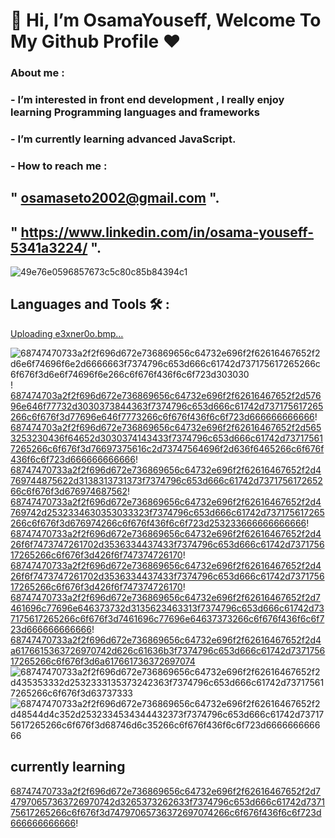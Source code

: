 # 👋 Hi, I’m **OsamaYouseff**, Welcome To My Github Profile ♥

### About me :
### - I’m interested in front end development , I really enjoy learning Programming languages and frameworks 
### - I’m currently learning advanced JavaScript.
### - How to reach me : 
##  " osamaseto2002@gmail.com ".
##  " https://www.linkedin.com/in/osama-youseff-5341a3224/ ".
![49e76e0596857673c5c80c85b84394c1](https://github.com/OsamaYouseff/OsamaYouseff/assets/94643063/2c975e71-eb10-457a-ab52-ed828c1ea2db)
## Languages and Tools 🛠 :
[Uploading e3xner0o.bmp…]()

![68747470733a2f2f696d672e736869656c64732e696f2f62616467652f2d6e6f74696f6e2d6666663f7374796c653d666c61742d737175617265266c6f676f3d6e6f74696f6e266c6f676f436f6c6f723d303030](https://github.com/OsamaYouseff/OsamaYouseff/assets/94643063/00e8c66f-ef6e-4308-a9f1-3da37c90adf2)!
[687474703a2f2f696d672e736869656c64732e696f2f62616467652f2d57696e646f77732d3030373844363f7374796c653d666c61742d737175617265266c6f676f3d77696e646f7773266c6f676f436f6c6f723d666666666666](https://github.com/OsamaYouseff/OsamaYouseff/assets/94643063/0fc6b3b2-b19b-4386-aed1-1bc58d56dbb6)!
[687474703a2f2f696d672e736869656c64732e696f2f62616467652f2d5653253230436f64652d3030374143433f7374796c653d666c61742d737175617265266c6f676f3d76697375616c2d73747564696f2d636f6465266c6f676f436f6c6f723d666666666666](https://github.com/OsamaYouseff/OsamaYouseff/assets/94643063/82323c5e-e8cd-431f-b393-48853bf8eebd)!
[68747470733a2f2f696d672e736869656c64732e696f2f62616467652f2d4769744875622d3138313731373f7374796c653d666c61742d737175617265266c6f676f3d676974687562](https://github.com/OsamaYouseff/OsamaYouseff/assets/94643063/7f145969-ece7-4198-bd91-51ac76395dac)!
[68747470733a2f2f696d672e736869656c64732e696f2f62616467652f2d4769742d2532334630353033323f7374796c653d666c61742d737175617265266c6f676f3d676974266c6f676f436f6c6f723d253233666666666666](https://github.com/OsamaYouseff/OsamaYouseff/assets/94643063/e2e56e2c-0aa4-4a8e-82c1-41884a3d5969)!
[68747470733a2f2f696d672e736869656c64732e696f2f62616467652f2d426f6f7473747261702d3536334437433f7374796c653d666c61742d737175617265266c6f676f3d426f6f747374726170](https://github.com/OsamaYouseff/OsamaYouseff/assets/94643063/4f30a40f-c4ef-4f78-9280-f33462411af7)!
[68747470733a2f2f696d672e736869656c64732e696f2f62616467652f2d426f6f7473747261702d3536334437433f7374796c653d666c61742d737175617265266c6f676f3d426f6f747374726170](https://github.com/OsamaYouseff/OsamaYouseff/assets/94643063/29a75b20-920f-45b0-82f6-e228610847b0)!
[68747470733a2f2f696d672e736869656c64732e696f2f62616467652f2d7461696c77696e646373732d3135623463313f7374796c653d666c61742d737175617265266c6f676f3d7461696c77696e64637373266c6f676f436f6c6f723d666666666666](https://github.com/OsamaYouseff/OsamaYouseff/assets/94643063/07bd868c-37e6-4e47-afa7-3ee5da498537)!
[68747470733a2f2f696d672e736869656c64732e696f2f62616467652f2d4a6176615363726970742d626c61636b3f7374796c653d666c61742d737175617265266c6f676f3d6a617661736372697074](https://github.com/OsamaYouseff/OsamaYouseff/assets/94643063/c715cec8-ffdd-4206-9942-aa3df6d578a0)![68747470733a2f2f696d672e736869656c64732e696f2f62616467652f2d435353332d2532333135373242363f7374796c653d666c61742d737175617265266c6f676f3d63737333](https://github.com/OsamaYouseff/OsamaYouseff/assets/94643063/064387e7-5649-4b05-8f08-ff2b82d2e37d)![68747470733a2f2f696d672e736869656c64732e696f2f62616467652f2d48544d4c352d2532334534344432373f7374796c653d666c61742d737175617265266c6f676f3d68746d6c35266c6f676f436f6c6f723d666666666666](https://github.com/OsamaYouseff/OsamaYouseff/assets/94643063/069de9f9-77b5-41eb-9b32-adb5a5ef597b)

##  currently learning

[68747470733a2f2f696d672e736869656c64732e696f2f62616467652f2d747970657363726970742d3265373262633f7374796c653d666c61742d737175617265266c6f676f3d74797065736372697074266c6f676f436f6c6f723d666666666666](https://github.com/OsamaYouseff/OsamaYouseff/assets/94643063/1e588f62-55b3-48fd-9be9-060a5db23af2)!
